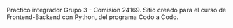 Practico integrador Grupo 3 - Comisión 24169.
Sitio creado para el curso de Frontend-Backend con Python, del programa Codo a Codo.
